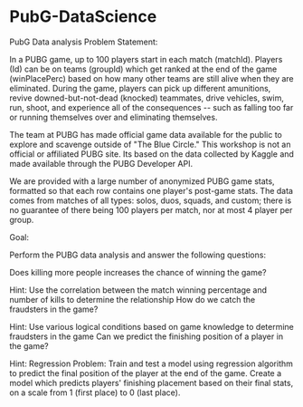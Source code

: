# PubG-DataScience
PubG Data analysis
Problem Statement:

In a PUBG game, up to 100 players start in each match (matchId). Players (Id) can be on teams (groupId) which get ranked at the end of the game (winPlacePerc) based on how many other teams are still alive when they are eliminated. During the game, players can pick up different amunitions, revive downed-but-not-dead (knocked) teammates, drive vehicles, swim, run, shoot, and experience all of the consequences -- such as falling too far or running themselves over and eliminating themselves.

The team at PUBG has made official game data available for the public to explore and scavenge outside of "The Blue Circle." This workshop is not an official or affiliated PUBG site. Its based on the data collected by Kaggle and made available through the PUBG Developer API.

We are provided with a large number of anonymized PUBG game stats, formatted so that each row contains one player's post-game stats. The data comes from matches of all types: solos, duos, squads, and custom; there is no guarantee of there being 100 players per match, nor at most 4 player per group.

Goal:

Perform the PUBG data analysis and answer the following questions:

Does killing more people increases the chance of winning the game?

Hint: Use the correlation between the match winning percentage and number of kills to determine the relationship
How do we catch the fraudsters in the game?

Hint: Use various logical conditions based on game knowledge to determine fraudsters in the game
Can we predict the finishing position of a player in the game?

Hint: Regression Problem: Train and test a model using regression algorithm to predict the final position of the player at the end of the game. Create a model which predicts players' finishing placement based on their final stats, on a scale from 1 (first place) to 0 (last place).
